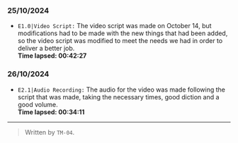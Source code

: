 
### 25/10/2024
- ``E1.0|Video Script:`` The video script was made on October 14, but modifications had to be made with the new things that had been added, so the video script was modified to meet the needs we had in order to deliver a better job.  
**Time lapsed: 00:42:27**

### 26/10/2024
- ``E2.1|Audio Recording:`` The audio for the video was made following the script that was made, taking the necessary times, good diction and a good volume.  
**Time lapsed: 00:34:11**
---

  >Written by `TM-04`.

